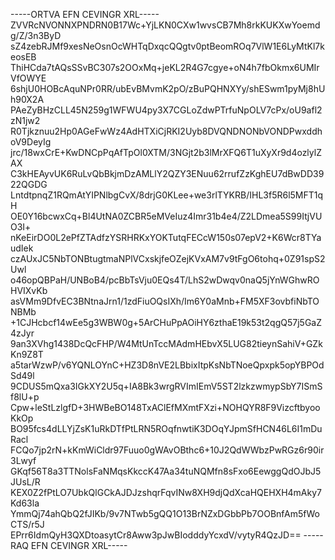 -----ORTVA EFN CEVINGR XRL-----
ZVVRcNVONNXPNDRN0B17Wc+YjLKN0CXw1wvsCB7Mh8rkKUKXwYoemdg/Z/3n3ByD
sZ4zebRJMf9xesNeOsnOcWHTqDxqcQQgtv0ptBeomROq7VlW1E6LyMtKl7keosEB
ThiHCda7tAQsSSvBC307s2OOxMq+jeKL2R4G7cgye+oN4h7fbOkmx6UMIrVfOWYE
6shjU0HOBcAquNPr0RR/ubEvBMvmK2pO/zBuPQHNXYy/shESwm1pyMj8hUh90X2A
PAeZyBHzCLL45N259g1WFWU4py3X7CGLoZdwPTrfuNpOLV7cPx/oU9afl2zN1jw2
R0Tjkznuu2Hp0AGeFwWz4AdHTXiCjRKI2Uyb8DVQNDNONbVONDPwxddhoV9DeyIg
jrc/18wxCrE+KwDNCpPqAfTpOl0XTM/3NGjt2b3lMrXFQ6T1uXyXr9d4ozlylZAX
C3kHEAyvUK6RuLvQbBkjmDzAMLlY2QZY3ENuu62rrufZzKghEU7dBwDD3922QGDG
LntdtpnqZ1RQmAtYIPNlbgCvX/8drjG0KLee+we3rlTYKRB/IHL3f5R6l5MFT1qH
OE0Y16bcwxCq+Bl4UtNA0ZCBR5eMVeIuz4Imr31b4e4/Z2LDmea5S99ItjVUO3I+
nKeEirDO0L2ePfZTAdfzYSRHRKxYOKTutqFECcW150s07epV2+K6Wcr8TYaudIek
czAUxJC5NbTONBtugtmaNPlVCxskjfeOZejKVxAM7v9tFgO6tohq+0Z91spS2Uwl
o46opQBPaH/UNBoB4/pcBbTsVju0EQs4T/LhS2wDwqv0naQ5jYnWGhwROHVIXvKb
asVMm9DfvEC3BNtnaJrn1/1zdFiuOQsIXh/Im6Y0aMnb+FM5XF3ovbfiNbTONBMb
+1CJHcbcf14wEe5g3WBW0g+5ArCHuPpAOiHY6zthaE19k53t2qgQ57j5GaZ4zJyr
9an3XVhg1438DcQcFHP/W4MtUnTccMAdmHEbvX5LUG82tieynSahiV+GZkKn9Z8T
a5tarWzwP/v6YQNLOYnC+HZ3D8nVE2LBbixItpKsNbTNoeQpxpk5opYBPOdSd49l
9CDUS5mQxa3IGkXY2U5q+IA8Bk3wrgRVImIEmV5ST2lzkzwmypSbY7ISmSf8lU+p
Cpw+leStLzlgfD+3HWBeBO148TxAClEfMXmtFXzi+NOHQYR8F9VizcftbyooKkOp
BO95fcs4dLLYjZsK1uRkDTfPtLRN5ROqfnwtiK3DOqYJpmSfHCN46L6I1mDuRacl
FCQo7jp2rN+kKmWiCldr97Fuuo0gWAvOBthc6+10J2QdWWbzPwRGz6r90ir3Lwyf
GKqf56T8a3TTNolsFaNMqsKkccK47Aa34tuNQMfn8sFxo6EewggQdOJbJ5JUsL/R
KEX0Z2fPtLO7UbkQlGCkAJDJzshqrFqvINw8XH9djQdXcaHQEHXH4mAky7Kd63la
YmmQj74ahQbQ2fJIKb/9v7NTwb5gQQ1O13BrNZxDGbbPb7OOBnfAm5fWoCTS/r5J
EPrr6IdmQyH3QXDtoasytCr8Aww3pJwBIodddyYcxdV/vytyR4QzJD==
-----RAQ EFN CEVINGR XRL-----
